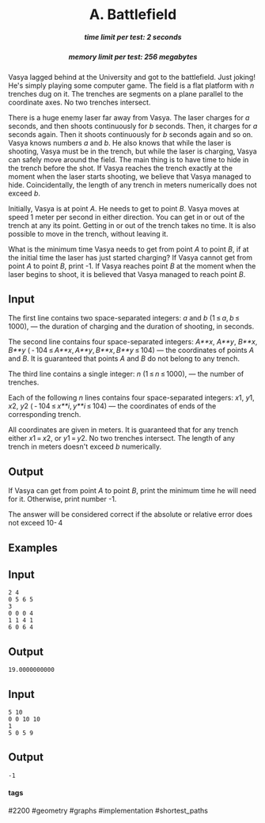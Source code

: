 <h1 style='text-align: center;'> A. Battlefield</h1>

<h5 style='text-align: center;'>time limit per test: 2 seconds</h5>
<h5 style='text-align: center;'>memory limit per test: 256 megabytes</h5>

Vasya lagged behind at the University and got to the battlefield. Just joking! He's simply playing some computer game. The field is a flat platform with *n* trenches dug on it. The trenches are segments on a plane parallel to the coordinate axes. No two trenches intersect.

There is a huge enemy laser far away from Vasya. The laser charges for *a* seconds, and then shoots continuously for *b* seconds. Then, it charges for *a* seconds again. Then it shoots continuously for *b* seconds again and so on. Vasya knows numbers *a* and *b*. He also knows that while the laser is shooting, Vasya must be in the trench, but while the laser is charging, Vasya can safely move around the field. The main thing is to have time to hide in the trench before the shot. If Vasya reaches the trench exactly at the moment when the laser starts shooting, we believe that Vasya managed to hide. Coincidentally, the length of any trench in meters numerically does not exceed *b*.

Initially, Vasya is at point *A*. He needs to get to point *B*. Vasya moves at speed 1 meter per second in either direction. You can get in or out of the trench at any its point. Getting in or out of the trench takes no time. It is also possible to move in the trench, without leaving it.

What is the minimum time Vasya needs to get from point *A* to point *B*, if at the initial time the laser has just started charging? If Vasya cannot get from point *A* to point *B*, print -1. If Vasya reaches point *B* at the moment when the laser begins to shoot, it is believed that Vasya managed to reach point *B*.

## Input

The first line contains two space-separated integers: *a* and *b* (1 ≤ *a*, *b* ≤ 1000), — the duration of charging and the duration of shooting, in seconds.

The second line contains four space-separated integers: *A**x*, *A**y*, *B**x*, *B**y* ( - 104 ≤ *A**x*, *A**y*, *B**x*, *B**y* ≤ 104) — the coordinates of points *А* and *B*. It is guaranteed that points *A* and *B* do not belong to any trench.

The third line contains a single integer: *n* (1 ≤ *n* ≤ 1000), — the number of trenches. 

Each of the following *n* lines contains four space-separated integers: *x*1, *y*1, *x*2, *y*2 ( - 104 ≤ *x**i*, *y**i* ≤ 104) — the coordinates of ends of the corresponding trench.

All coordinates are given in meters. It is guaranteed that for any trench either *x*1 = *x*2, or *y*1 = *y*2. No two trenches intersect. The length of any trench in meters doesn't exceed *b* numerically.

## Output

If Vasya can get from point *A* to point *B*, print the minimum time he will need for it. Otherwise, print number -1.

The answer will be considered correct if the absolute or relative error does not exceed 10- 4

## Examples

## Input


```
2 4  
0 5 6 5  
3  
0 0 0 4  
1 1 4 1  
6 0 6 4  

```
## Output


```
19.0000000000  

```
## Input


```
5 10  
0 0 10 10  
1  
5 0 5 9  

```
## Output


```
-1  

```


#### tags 

#2200 #geometry #graphs #implementation #shortest_paths 